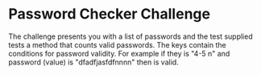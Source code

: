 # Password Checker Challenge

The challenge presents you with a list of passwords and the test supplied tests a method that counts valid passwords. The keys contain the conditions for password validity. For example if they is "4-5 n" and password (value) is "dfadfjasfdfnnnn" then is valid.
